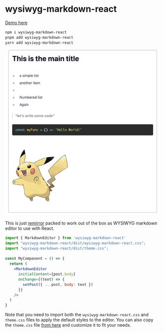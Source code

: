 # wysiwyg-markdown-react

[Demo here](https://main--jazzy-wisp-f54aef.netlify.app)

```bash
npm i wysiwyg-markdown-react
pnpm add wysiwyg-markdown-react
yarn add wysiwyg-markdown-react
```

![A screenshot of the editor](./screenshot.png)

This is just [remirror](https://remirror.io) packed to work out of the box as WYSIWYG markdown editor to use with React.

```jsx
import { MarkdownEditor } from 'wysiwyg-markdown-react'
import "wysiwyg-markdown-react/dist/wysiwyg-markdown-react.css";
import "wysiwyg-markdown-react/dist/theme.css";

const MyComponent = () => {
  return (
    <MarkdownEditor
      initialContent={post.body}
      onChange={(text) => {
        setPost({ ...post, body: text })
      }}
    />
  )
}

```

Note that you need to import both the `wysiwyg-markdown-react.css` and `theme.css` files to apply the default styles to the editor. You can also copy the `theme.css` file [from here](/packages/markdown-editor/src/markdown-editor/theme.css) and customize it to fit your needs.
